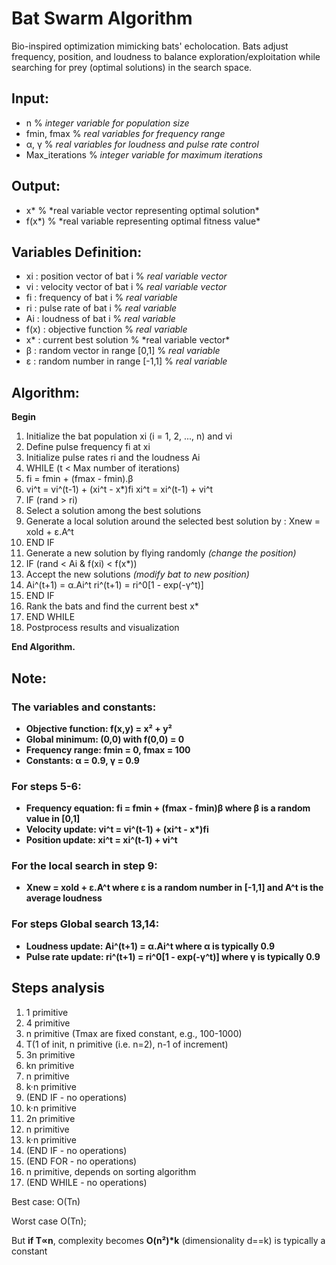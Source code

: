 # Bat Swarm Algorithm

Bio-inspired optimization mimicking bats' echolocation. Bats adjust frequency, position, and loudness to balance exploration/exploitation while searching for prey (optimal solutions) in the search space.

## Input:

- n % _integer variable for population size_
- fmin, fmax % _real variables for frequency range_
- α, γ % _real variables for loudness and pulse rate control_
- Max_iterations % _integer variable for maximum iterations_

## Output:

- x* % *real variable vector representing optimal solution\*
- f(x*) % *real variable representing optimal fitness value\*

## Variables Definition:

- xi : position vector of bat i % _real variable vector_
- vi : velocity vector of bat i % _real variable vector_
- fi : frequency of bat i % _real variable_
- ri : pulse rate of bat i % _real variable_
- Ai : loudness of bat i % _real variable_
- f(x) : objective function % _real variable_
- x* : current best solution % *real variable vector\*
- β : random vector in range [0,1] % _real variable_
- ε : random number in range [-1,1] % _real variable_

## Algorithm:

**Begin**

1. Initialize the bat population xi (i = 1, 2, ..., n) and vi
2. Define pulse frequency fi at xi
3. Initialize pulse rates ri and the loudness Ai
4. WHILE (t < Max number of iterations)
5. fi = fmin + (fmax - fmin).β
6. vi^t = vi^(t-1) + (xi^t - x\*)fi
   xi^t = xi^(t-1) + vi^t
7. IF (rand > ri)
8. Select a solution among the best solutions
9. Generate a local solution around the selected best solution by :
   Xnew = xold + ε.A^t
10. END IF
11. Generate a new solution by flying randomly _(change the position)_
12. IF (rand < Ai & f(xi) < f(x\*))
13. Accept the new solutions _(modify bat to new position)_
14. Ai^(t+1) = α.Ai^t
    ri^(t+1) = ri^0[1 - exp(-γ^t)]
15. END IF
16. Rank the bats and find the current best x\*
17. END WHILE
18. Postprocess results and visualization

**End Algorithm.**

## Note:

### The variables and constants:

- **Objective function: f(x,y) = x² + y²**
- **Global minimum: (0,0) with f(0,0) = 0**
- **Frequency range: fmin = 0, fmax = 100**
- **Constants: α = 0.9, γ = 0.9**

### For steps 5-6:

- **Frequency equation: fi = fmin + (fmax - fmin)β where β is a random value in [0,1]**
- **Velocity update: vi^t = vi^(t-1) + (xi^t - x\*)fi**
- **Position update: xi^t = xi^(t-1) + vi^t**

### For the local search in step 9:

- **Xnew = xold + ε.A^t where ε is a random number in [-1,1] and A^t is the average loudness**

### For steps Global search 13,14:

- **Loudness update: Ai^(t+1) = α.Ai^t where α is typically 0.9**
- **Pulse rate update: ri^(t+1) = ri^0[1 - exp(-γ^t)] where γ is typically 0.9**

## Steps analysis

1. 1 primitive
2. 4 primitive
3. n primitive (Tmax are fixed constant, e.g., 100-1000)
4. T(1 of init, n primitive (i.e. n=2), n-1 of increment)
5. 3n primitive
6. kn primitive
7. n primitive
8. k·n primitive
9. (END IF - no operations)
10. k·n primitive
11. 2n primitive
12. n primitive
13. k·n primitive
14. (END IF - no operations)
15. (END FOR - no operations)
16. n primitive, depends on sorting algorithm
17. (END WHILE - no operations)

Best case: O(Tn)

Worst case O(Tn);

But **if T∝n**, complexity becomes **O(n²)\*k** (dimensionality d==k) is typically a constant
